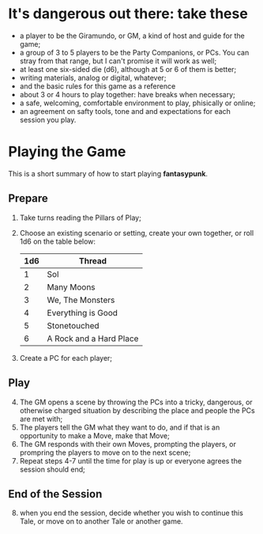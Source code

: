 # It's dangerous out there: take these

- a player to be the Giramundo, or GM, a kind of host and guide for the game;
- a group of 3 to 5 players to be the Party Companions, or PCs. You can stray from that range, but I can't promise it will work as well;
- at least one six-sided die (d6), although at 5 or 6 of them is better;
- writing materials, analog or digital, whatever;
- and the basic rules for this game as a reference
- about 3 or 4 hours to play together: have breaks when necessary;
- a safe, welcoming, comfortable environment to play, phisically or online;
- an agreement on safty tools, tone and and expectations for each session you play.

# Playing the Game

This is a short summary of how to start playing **fantasypunk**.

## Prepare

1. Take turns reading the Pillars of Play;
2. Choose an existing scenario or setting, create your own together, or roll 1d6 on the table below:
 
    |1d6|Thread|
    | --- | --- |
    | 1 | Sol |
    | 2 | Many Moons |
    | 3 | We, The Monsters |
    | 4 | Everything is Good |
    | 5 | Stonetouched |
    | 6 | A Rock and a Hard Place |

3. Create a PC for each player;

## Play

4. The GM opens a scene by throwing the PCs into a tricky, dangerous, or otherwise charged situation by describing the place and people the PCs are met with;
5. The players tell the GM what they want to do, and if that is an opportunity to make a Move, make that Move;
6. The GM responds with their own Moves, prompting the players, or prompring the players to move on to the next scene;
7. Repeat steps 4-7 until the time for play is up or everyone agrees the session should end;

## End of the Session

8. when you end the session, decide whether you wish to continue this Tale, or move on to another Tale or another game.
